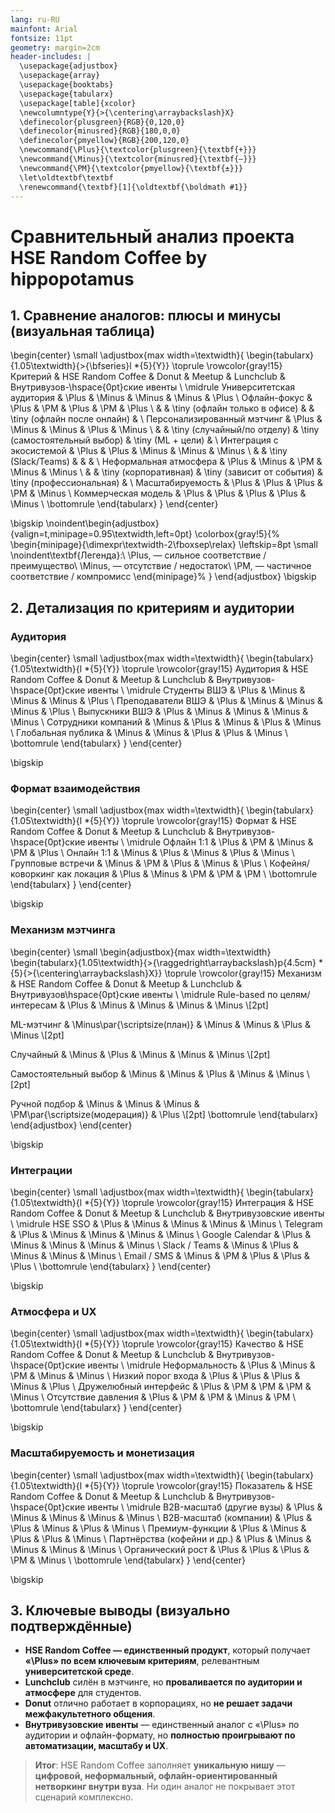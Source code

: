 ```yaml
---
lang: ru-RU
mainfont: Arial
fontsize: 11pt
geometry: margin=2cm
header-includes: |
  \usepackage{adjustbox}
  \usepackage{array}
  \usepackage{booktabs}
  \usepackage{tabularx}
  \usepackage[table]{xcolor}
  \newcolumntype{Y}{>{\centering\arraybackslash}X}
  \definecolor{plusgreen}{RGB}{0,120,0}
  \definecolor{minusred}{RGB}{180,0,0}
  \definecolor{pmyellow}{RGB}{200,120,0}
  \newcommand{\Plus}{\textcolor{plusgreen}{\textbf{+}}}
  \newcommand{\Minus}{\textcolor{minusred}{\textbf{–}}}
  \newcommand{\PM}{\textcolor{pmyellow}{\textbf{±}}}
  \let\oldtextbf\textbf
  \renewcommand{\textbf}[1]{\oldtextbf{\boldmath #1}}
---
```


# Сравнительный анализ проекта HSE Random Coffee by hippopotamus

## 1. Сравнение аналогов: плюсы и минусы (визуальная таблица)

\begin{center}
\small
\adjustbox{max width=\textwidth}{
\begin{tabularx}{1.05\textwidth}{>{\bfseries}l *{5}{Y}}
\toprule
\rowcolor{gray!15}
Критерий & HSE Random Coffee & Donut & Meetup & Lunchclub & Внутривузов-\hspace{0pt}ские ивенты \\
\midrule
Университетская аудитория & \Plus & \Minus & \Minus & \Minus & \Plus \\
Офлайн-фокус & \Plus & \PM & \Plus & \PM & \Plus \\
& & \tiny (офлайн только в офисе) & & \tiny (офлайн после онлайн) & \\
Персонализированный мэтчинг & \Plus & \Minus & \Minus & \Plus & \Minus \\
& & \tiny (случайный/по отделу) & \tiny (самостоятельный выбор) & \tiny (ML + цели) & \\
Интеграция с экосистемой & \Plus & \Plus & \Minus & \Minus & \Minus \\
& & \tiny (Slack/Teams) & & & \\
Неформальная атмосфера & \Plus & \Minus & \PM & \Minus & \Minus \\
& & \tiny (корпоративная) & \tiny (зависит от события) & \tiny (профессиональная) & \\
Масштабируемость & \Plus & \Plus & \Plus & \PM & \Minus \\
Коммерческая модель & \Plus & \Plus & \Plus & \Plus & \Minus \\
\bottomrule
\end{tabularx}
}
\end{center}

\bigskip
\noindent\begin{adjustbox}{valign=t,minipage=0.95\textwidth,left=0pt}
\colorbox{gray!5}{%
\begin{minipage}{\dimexpr\textwidth-2\fboxsep\relax}
\leftskip=8pt
\small
\noindent\textbf{Легенда}:\\
\Plus\, — сильное соответствие / преимущество\\
\Minus\, — отсутствие / недостаток\\
\PM\, — частичное соответствие / компромисс
\end{minipage}%
}
\end{adjustbox}
\bigskip

## 2. Детализация по критериям и аудитории

### Аудитория

\begin{center}
\small
\adjustbox{max width=\textwidth}{
\begin{tabularx}{1.05\textwidth}{l *{5}{Y}}
\toprule
\rowcolor{gray!15}
Аудитория & HSE Random Coffee & Donut & Meetup & Lunchclub & Внутривузов-\hspace{0pt}ские ивенты \\
\midrule
Студенты ВШЭ & \Plus & \Minus & \Minus & \Minus & \Plus \\
Преподаватели ВШЭ & \Plus & \Minus & \Minus & \Minus & \Plus \\
Выпускники ВШЭ & \Plus & \Minus & \Minus & \Minus & \Minus \\
Сотрудники компаний & \Minus & \Plus & \Minus & \Plus & \Minus \\
Глобальная публика & \Minus & \Minus & \Plus & \Plus & \Minus \\
\bottomrule
\end{tabularx}
}
\end{center}

\bigskip

### Формат взаимодействия

\begin{center}
\small
\adjustbox{max width=\textwidth}{
\begin{tabularx}{1.05\textwidth}{l *{5}{Y}}
\toprule
\rowcolor{gray!15}
Формат & HSE Random Coffee & Donut & Meetup & Lunchclub & Внутривузов-\hspace{0pt}ские ивенты \\
\midrule
Офлайн 1:1 & \Plus & \PM & \Minus & \PM & \Plus \\
Онлайн 1:1 & \Minus & \Plus & \Minus & \Plus & \Minus \\
Групповые встречи & \Minus & \PM & \Plus & \Minus & \Plus \\
Кофейня/коворкинг как локация & \Plus & \Minus & \PM & \PM & \PM \\
\bottomrule
\end{tabularx}
}
\end{center}

\bigskip

### Механизм мэтчинга

\begin{center}
\small
\begin{adjustbox}{max width=\textwidth}
\begin{tabularx}{1.05\textwidth}{>{\raggedright\arraybackslash}p{4.5cm} *{5}{>{\centering\arraybackslash}X}}
\toprule
\rowcolor{gray!15}
Механизм & HSE Random Coffee & Donut & Meetup & Lunchclub & Внутривузов\hspace{0pt}ские ивенты \\
\midrule
Rule-based по целям/интересам 
& \Plus 
& \Minus 
& \Minus 
& \Minus 
& \Minus \\[2pt]

ML-мэтчинг 
& \Minus\par{\scriptsize(план)} 
& \Minus 
& \Minus 
& \Plus 
& \Minus \\[2pt]

Случайный 
& \Minus 
& \Plus 
& \Minus 
& \Minus 
& \Minus \\[2pt]

Самостоятельный выбор 
& \Minus 
& \Minus 
& \Plus 
& \Minus 
& \Minus \\[2pt]

Ручной подбор 
& \Minus 
& \Minus 
& \Minus 
& \PM\par{\scriptsize(модерация)} 
& \Plus \\[2pt]
\bottomrule
\end{tabularx}
\end{adjustbox}
\end{center}

\bigskip

### Интеграции

\begin{center}
\small
\adjustbox{max width=\textwidth}{
\begin{tabularx}{1.05\textwidth}{l *{5}{Y}}
\toprule
\rowcolor{gray!15}
Интеграция & HSE Random Coffee & Donut & Meetup & Lunchclub & Внутривузовские ивенты \\
\midrule
HSE SSO & \Plus & \Minus & \Minus & \Minus & \Minus \\
Telegram & \Plus & \Minus & \Minus & \Minus & \Minus \\
Google Calendar & \Plus & \Minus & \Minus & \Minus & \Minus \\
Slack / Teams & \Minus & \Plus & \Minus & \Minus & \Minus \\
Email / SMS & \Minus & \PM & \Plus & \Plus & \Plus \\
\bottomrule
\end{tabularx}
}
\end{center}

\bigskip

### Атмосфера и UX

\begin{center}
\small
\adjustbox{max width=\textwidth}{
\begin{tabularx}{1.05\textwidth}{l *{5}{Y}}
\toprule
\rowcolor{gray!15}
Качество & HSE Random Coffee & Donut & Meetup & Lunchclub & Внутривузов-\hspace{0pt}ские ивенты \\
\midrule
Неформальность & \Plus & \Minus & \PM & \Minus & \Minus \\
Низкий порог входа & \Plus & \Plus & \Plus & \Minus & \Plus \\
Дружелюбный интерфейс & \Plus & \PM & \PM & \PM & \Minus \\
Отсутствие давления & \Plus & \PM & \PM & \Minus & \PM \\
\bottomrule
\end{tabularx}
}
\end{center}

\bigskip

### Масштабируемость и монетизация

\begin{center}
\small
\adjustbox{max width=\textwidth}{
\begin{tabularx}{1.05\textwidth}{l *{5}{Y}}
\toprule
\rowcolor{gray!15}
Показатель & HSE Random Coffee & Donut & Meetup & Lunchclub & Внутривузов-\hspace{0pt}ские ивенты \\
\midrule
B2B-масштаб (другие вузы) & \Plus & \Minus & \Minus & \Minus & \Minus \\
B2B-масштаб (компании) & \Plus & \Plus & \Minus & \Plus & \Minus \\
Премиум-функции & \Plus & \Minus & \Plus & \Plus & \Minus \\
Партнёрства (кофейни и др.) & \Plus & \Minus & \Minus & \Minus & \Minus \\
Органический рост & \Plus & \Plus & \Plus & \PM & \Minus \\
\bottomrule
\end{tabularx}
}
\end{center}

\bigskip

## 3. Ключевые выводы (визуально подтверждённые)

- **HSE Random Coffee — единственный продукт**, который получает **«\Plus» по всем ключевым критериям**, релевантным **университетской среде**.
- **Lunchclub** силён в мэтчинге, но **проваливается по аудитории и атмосфере** для студентов.
- **Donut** отлично работает в корпорациях, но **не решает задачи межфакультетного общения**.
- **Внутривузовские ивенты** — единственный аналог с «\Plus» по аудитории и офлайн-формату, но **полностью проигрывают по автоматизации, масштабу и UX**.

> **Итог**: HSE Random Coffee заполняет **уникальную нишу** — **цифровой, неформальный, офлайн-ориентированный нетворкинг внутри вуза**. Ни один аналог не покрывает этот сценарий комплексно.